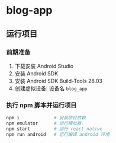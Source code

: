 # blog-app


## 运行项目


### 前期准备

1. 下载安装 Android Studio
2. 安装 Android SDK
3. 安装 Android SDK Build-Tools 28.03
4. 创建虚拟设备: 设备名 `blog_app`

### 执行 npm 脚本并运行项目

```sh
npm i             # 安装项目依赖
npm emulator      # 运行模拟器
npm start         # 运行 react-native
npm run android   # 运行编译 android 环境
```
